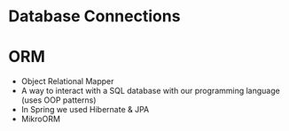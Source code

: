 # Database Connections

# ORM

- Object Relational Mapper
- A way to interact with a SQL database with our programming language (uses OOP patterns)
- In Spring we used Hibernate & JPA
- MikroORM
